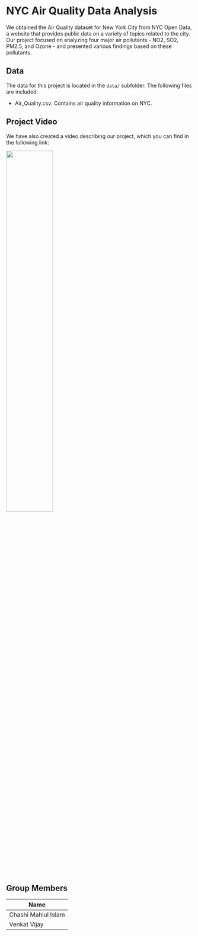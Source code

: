 # NYC Air Quality Data AnalysisWe obtained the Air Quality dataset for New York City from NYC Open Data, a website that provides public data on a variety of topics related to the city. Our project focused on analyzing four major air pollutants - NO2, SO2, PM2.5, and Ozone - and presented various findings based on these pollutants.## DataThe data for this project is located in the `data/` subfolder. The following files are included:- Air_Quality.csv: Contains air quality information on NYC. ## Project VideoWe have also created a video describing our project, which you can find in the following link: [<img src="images/thumbnail.png" width="50%">](https://drive.google.com/file/d/1G3wZBaFtWQ2jNECFLZ-toAoVLXcnKUSo/preview)## Group Members| Name                | -------------------| | Chashi Mahiul Islam || Venkat Vijay |